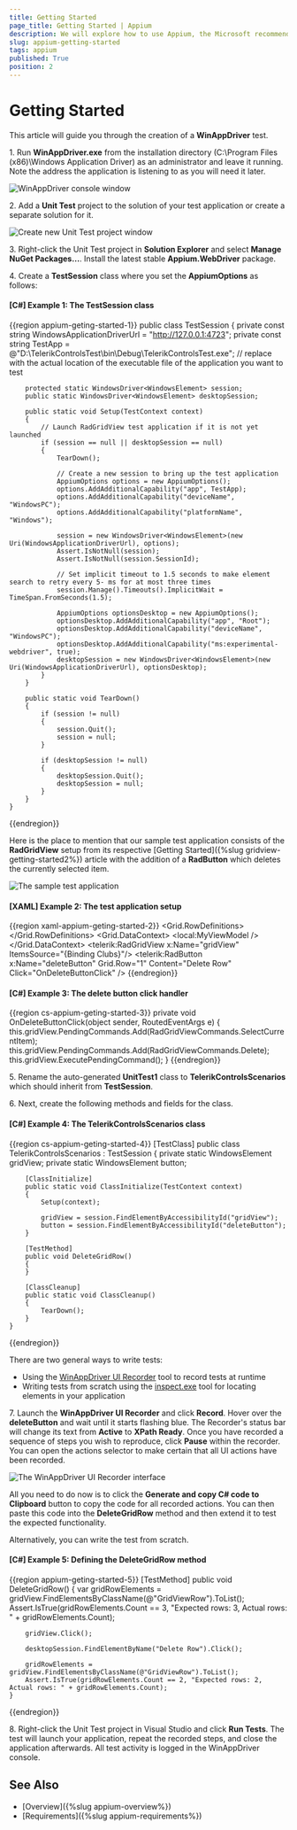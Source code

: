 ```yaml
---
title: Getting Started
page_title: Getting Started | Appium
description: We will explore how to use Appium, the Microsoft recommended open source test automation framework, with Telerik UI for {{ site.framework_name }}.  
slug: appium-getting-started
tags: appium
published: True
position: 2 
---
```


# Getting Started

This article will guide you through the creation of a **WinAppDriver** test.

1\. Run **WinAppDriver.exe** from the installation directory (C:\Program Files (x86)\Windows Application Driver) as an administrator and leave it running. Note the address the application is listening to as you will need it later.

![WinAppDriver console window](images/appium-getting-started-1.png)

2\. Add a **Unit Test** project to the solution of your test application or create a separate solution for it.

![Create new Unit Test project window](images/appium-getting-started-2.png)

3\. Right-click the Unit Test project in **Solution Explorer** and select **Manage NuGet Packages…**. Install the latest stable **Appium.WebDriver** package.

4\. Create a **TestSession** class where you set the **AppiumOptions** as follows:

#### __[C#] Example 1: The TestSession class__

{{region appium-geting-started-1}}
    public class TestSession
    {
        private const string WindowsApplicationDriverUrl = "http://127.0.0.1:4723";
        private const string TestApp = @"D:\TelerikControlsTest\bin\Debug\TelerikControlsTest.exe"; // replace with the actual location of the executable file of the application you want to test
     
        protected static WindowsDriver<WindowsElement> session;
        public static WindowsDriver<WindowsElement> desktopSession;
     
        public static void Setup(TestContext context)
        {
            // Launch RadGridView test application if it is not yet launched
            if (session == null || desktopSession == null)
            {
                TearDown();
     
                // Create a new session to bring up the test application
                AppiumOptions options = new AppiumOptions();
                options.AddAdditionalCapability("app", TestApp);
                options.AddAdditionalCapability("deviceName", "WindowsPC");
                options.AddAdditionalCapability("platformName", "Windows");
     
                session = new WindowsDriver<WindowsElement>(new Uri(WindowsApplicationDriverUrl), options);
                Assert.IsNotNull(session);
                Assert.IsNotNull(session.SessionId);
     
                // Set implicit timeout to 1.5 seconds to make element search to retry every 5- ms for at most three times
                session.Manage().Timeouts().ImplicitWait = TimeSpan.FromSeconds(1.5);
     
                AppiumOptions optionsDesktop = new AppiumOptions();
                optionsDesktop.AddAdditionalCapability("app", "Root");
                optionsDesktop.AddAdditionalCapability("deviceName", "WindowsPC");
                optionsDesktop.AddAdditionalCapability("ms:experimental-webdriver", true);
                desktopSession = new WindowsDriver<WindowsElement>(new Uri(WindowsApplicationDriverUrl), optionsDesktop);
            }
        }
     
        public static void TearDown()
        {
            if (session != null)
            {
                session.Quit();
                session = null;
            }
     
            if (desktopSession != null)
            {
                desktopSession.Quit();
                desktopSession = null;
            }
        }
    }
{{endregion}}

Here is the place to mention that our sample test application consists of the **RadGridView** setup from its respective [Getting Started]({%slug gridview-getting-started2%}) article with the addition of a **RadButton** which deletes the currently selected item.

![The sample test application](images/appium-getting-started-3.png)

#### __[XAML] Example 2: The test application setup__

{{region xaml-appium-geting-started-2}}
    <Grid>
        <Grid.RowDefinitions>
            <RowDefinition Height="\*" />
            <RowDefinition Height="Auto" />
        </Grid.RowDefinitions>
        <Grid.DataContext>
            <local:MyViewModel />
        </Grid.DataContext>
        <telerik:RadGridView x:Name="gridView" ItemsSource="{Binding Clubs}"/>
        <telerik:RadButton x:Name="deleteButton" Grid.Row="1" Content="Delete Row" Click="OnDeleteButtonClick" />
    </Grid>
{{endregion}}

#### __[C#] Example 3: The delete button click handler__

{{region cs-appium-geting-started-3}}
    private void OnDeleteButtonClick(object sender, RoutedEventArgs e)
    {
        this.gridView.PendingCommands.Add(RadGridViewCommands.SelectCurrentItem);
        this.gridView.PendingCommands.Add(RadGridViewCommands.Delete);
        this.gridView.ExecutePendingCommand();
    }
{{endregion}}

5\. Rename the auto-generated **UnitTest1** class to **TelerikControlsScenarios** which should inherit from **TestSession**.

6\. Next, create the following methods and fields for the class.

#### __[C#] Example 4: The TelerikControlsScenarios class__

{{region cs-appium-geting-started-4}}
    [TestClass]
    public class TelerikControlsScenarios : TestSession
    {
        private static WindowsElement gridView;
        private static WindowsElement button;

        [ClassInitialize]
        public static void ClassInitialize(TestContext context)
        {
            Setup(context);

            gridView = session.FindElementByAccessibilityId("gridView");
            button = session.FindElementByAccessibilityId("deleteButton");
        }

        [TestMethod]
        public void DeleteGridRow()
        {
        }

        [ClassCleanup]
        public static void ClassCleanup()
        {
            TearDown();
        }
    }
{{endregion}}

There are two general ways to write tests:

* Using the [WinAppDriver UI Recorder](https://github.com/Microsoft/WinAppDriver/wiki/WinAppDriver-UI-Recorder) tool to record tests at runtime
* Writing tests from scratch using the [inspect.exe](https://docs.microsoft.com/en-us/windows/win32/winauto/inspect-objects) tool for locating elements in your application

7\. Launch the **WinAppDriver UI Recorder** and click **Record**. Hover over the **deleteButton** and wait until it starts flashing blue. The Recorder's status bar will change its text from **Active** to **XPath Ready**. Once you have recorded a sequence of steps you wish to reproduce, click **Pause** within the recorder. You can open the actions selector to make certain that all UI actions have been recorded.

![The WinAppDriver UI Recorder interface](images/appium-getting-started-4.png)

All you need to do now is to click the **Generate and copy C# code to Clipboard** button to copy the code for all recorded actions. You can then paste this code into the **DeleteGridRow** method and then extend it to test the expected functionality.

Alternatively, you can write the test from scratch.

#### __[C#] Example 5: Defining the DeleteGridRow method__

{{region appium-geting-started-5}}
    [TestMethod]
    public void DeleteGridRow()
    {
        var gridRowElements = gridView.FindElementsByClassName(@"GridViewRow").ToList();
        Assert.IsTrue(gridRowElements.Count == 3, "Expected rows: 3, Actual rows: " + gridRowElements.Count);

        gridView.Click();

        desktopSession.FindElementByName("Delete Row").Click();

        gridRowElements = gridView.FindElementsByClassName(@"GridViewRow").ToList();
        Assert.IsTrue(gridRowElements.Count == 2, "Expected rows: 2, Actual rows: " + gridRowElements.Count);
    }
{{endregion}}

8\. Right-click the Unit Test project in Visual Studio and click **Run Tests**. The test will launch your application, repeat the recorded steps, and close the application afterwards. All test activity is logged in the WinAppDriver console.

## See Also

* [Overview]({%slug appium-overview%})
* [Requirements]({%slug appium-requirements%})